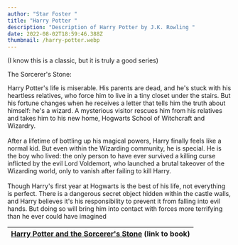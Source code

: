 ```yaml
---
author: "Star Foster "
title: "Harry Potter "
description: "Description of Harry Potter by J.K. Rowling "
date: 2022-08-02T18:59:46.388Z
thumbnail: /harry-potter.webp
---
```

(I know this is a classic, but it is truly a good series)

The Sorcerer's Stone:

Harry Potter's life is miserable. His parents are dead, and he's stuck with his heartless relatives, who force him to live in a tiny closet under the stairs. But his fortune changes when he receives a letter that tells him the truth about himself: he's a wizard. A mysterious visitor rescues him from his relatives and takes him to his new home, Hogwarts School of Witchcraft and Wizardry.\
\
After a lifetime of bottling up his magical powers, Harry finally feels like a normal kid. But even within the Wizarding community, he is special. He is the boy who lived: the only person to have ever survived a killing curse inflicted by the evil Lord Voldemort, who launched a brutal takeover of the Wizarding world, only to vanish after failing to kill Harry.\
\
Though Harry's first year at Hogwarts is the best of his life, not everything is perfect. There is a dangerous secret object hidden within the castle walls, and Harry believes it's his responsibility to prevent it from falling into evil hands. But doing so will bring him into contact with forces more terrifying than he ever could have imagined

| [Harry Potter and the Sorcerer's Stone](https://www.goodreads.com/book/show/3.Harry_Potter_and_the_Sorcerer_s_Stone?from_search=true&from_srp=true&qid=jpgJG6ridw&rank=1) (link to book) |
| ---------------------------------------------------------------------------------------------------------------------------------------------------------------------------------------- |